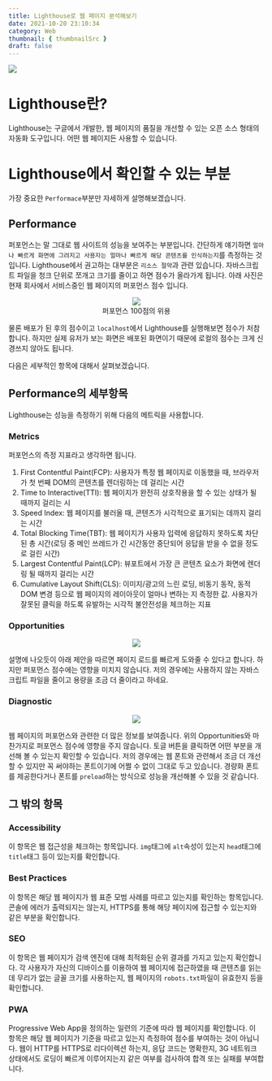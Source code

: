 ```yaml
---
title: Lighthouse로 웹 페이지 분석해보기
date: 2021-10-20 23:10:34
category: Web
thumbnail: { thumbnailSrc }
draft: false
---
```


<img src="https://media.vlpt.us/images/wosk0106/post/ff1955a0-ba8f-4eb9-80fa-1bcc8de5c0a9/pwa-lighthouse.png" />

# Lighthouse란?
Lighthouse는 구글에서 개발한, 웹 페이지의 품질을 개선할 수 있는 오픈 소스 형태의 자동화 도구입니다. 어떤 웹 페이지든 사용할 수 있습니다.

# Lighthouse에서 확인할 수 있는 부분
가장 중요한 `Performace`부분만 자세하게 설명해보겠습니다.

## Performance
퍼포먼스는 말 그대로 웹 사이트의 성능을 보여주는 부분입니다. 간단하게 얘기하면 `얼마나 빠르게 화면에 그려지고 사용자는 얼마나 빠르게 해당 콘텐츠를 인식하는지`를 측정하는 것입니다.
Lighthouse에서 권고하는 대부분은 `리소스 절약`과 관련 있습니다. 자바스크립트 파일을 청크 단위로 쪼개고 크기를 줄이고 하면 점수가 올라가게 됩니다.
아래 사진은 현재 회사에서 서비스중인 웹 페이지의 퍼포먼스 점수 입니다.

<div style='text-align: center;'>
    <figure>
        <img src="https://user-images.githubusercontent.com/60685930/138118373-413f8c13-b789-4f4f-a253-c662963058d2.png" />
        <figcaption>퍼포먼스 100점의 위용</figcaption>
    </figure>
</div>

물론 배포가 된 후의 점수이고 `localhost`에서 Lighthouse를 실행해보면 점수가 처참합니다. 하지만 실제 유저가 보는 화면은 배포된 화면이기 때문에 로컬의 점수는 크게 신경쓰지 않아도 됩니다.

다음은 세부적인 항목에 대해서 살펴보겠습니다.

## Performance의 세부항목
Lighthouse는 성능을 측정하기 위해 다음의 메트릭을 사용합니다.

### Metrics
퍼포먼스의 측정 지표라고 생각하면 됩니다.

1. First Contentful Paint(FCP): 사용자가 특정 웹 페이지로 이동했을 때, 브라우저가 첫 번째 DOM의 콘텐츠를 렌더링하는 데 걸리는 시간
2. Time to Interactive(TTI): 웹 페이지가 완전히 상호작용을 할 수 있는 상태가 될 때까지 걸리는 시
3. Speed Index: 웹 페이지를 불러올 때, 콘텐츠가 시각적으로 표기되는 데까지 걸리는 시간
4. Total Blocking Time(TBT): 웹 페이지가 사용자 입력에 응답하지 못하도록 차단된 총 시간(로딩 중 메인 쓰레드가 긴 시간동안 중단되어 응답을 받을 수 없을 정도로 걸린 시간)
5. Largest Contentful Paint(LCP): 뷰포트에서 가장 큰 콘텐츠 요소가 화면에 렌더링 될 때까지 걸리는 시간
6. Cumulative Layout Shift(CLS): 이미지/광고의 느린 로딩, 비동기 동작, 동적 DOM 변경 등으로 웹 페이지의 레이아웃이 얼마나 변하는 지 측정한 값. 사용자가 잘못된 클릭을 하도록 유발하는 시각적 불안전성을 체크하는 지표

### Opportunities

<div style='text-align: center'><img src="https://user-images.githubusercontent.com/60685930/138121241-1515b72a-ecbc-4473-adbd-b07d10adaaee.png" /></div>

설명에 나오듯이 아래 제안을 따르면 페이지 로드를 빠르게 도와줄 수 있다고 합니다. 하지만 퍼포먼스 점수에는 영향을 미치지 않습니다.
저의 경우에는 사용하지 않는 자바스크립트 파일을 줄이고 용량을 조금 더 줄이라고 하네요.

### Diagnostic

<div style='text-align: center'><img src="https://user-images.githubusercontent.com/60685930/138121953-ed8fb2f2-e5b9-4ddb-a223-f81fe3eb237c.png" /></div>

웹 페이지의 퍼포먼스와 관련한 더 많은 정보를 보여줍니다. 위의 Opportunities와 마찬가지로 퍼포먼스 점수에 영향을 주지 않습니다.
토글 버튼을 클릭하면 어떤 부분을 개선해 볼 수 있는지 확인할 수 있습니다. 저의 경우에는 웹 폰트와 관련해서 조금 더 개선할 수 있지만 꼭 써야하는 폰트이기에 어쩔 수 없이 그대로 두고 있습니다.
경량화 폰트를 제공한다거나 폰트를 `preload`하는 방식으로 성능을 개선해볼 수 있을 것 같습니다.

## 그 밖의 항목
### Accessibility
이 항목은 웹 접근성을 체크하는 항목입니다. `img`태그에 `alt`속성이 있는지 `head`태그에 `title`태그 등이 있는지를 확인합니다.

### Best Practices
이 항목은 해당 웹 페이지가 웹 표준 모범 사례를 따르고 있는지를 확인하는 항목입니다. 콘솔에 에러가 출력되지는 않는지, HTTPS를 통해 해당 페이지에 접근할 수 있는지와 같은 부분을 확인합니다.

### SEO
이 항목은 웹 페이지가 검색 엔진에 대해 최적화된 순위 결과를 가지고 있는지 확인합니다. 각 사용자가 자신의 디바이스를 이용하여 웹 페이지에 접근하였을 때 콘텐츠를 읽는 데
무리가 없는 글꼴 크기를 사용하는지, 웹 페이지의 `robots.txt`파일이 유효한지 등을 확인합니다.

### PWA
Progressive Web App을 정의하는 일련의 기준에 따라 웹 페이지를 확인합니다. 이 항목은 해당 웹 페이지가 기준을 따르고 있는지 측정하여 점수를 부여하는 것이 아닙니다.
웹이 HTTP를 HTTPS로 리다이렉션 하는지, 응답 코드는 명확한지, 3G 네트워크 상태에서도 로딩이 빠르게 이루어지는지 같은 여부를 검사하여 합격 또는 실패를 부여합니다.

